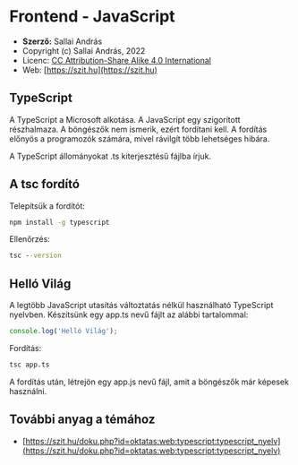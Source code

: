 # Frontend - JavaScript

* **Szerző:** Sallai András
* Copyright (c) Sallai András, 2022
* Licenc: [CC Attribution-Share Alike 4.0 International](https://creativecommons.org/licenses/by-sa/4.0/)
* Web: [https://szit.hu](https://szit.hu)

## TypeScript

A TypeScript a Microsoft alkotása. A JavaScript egy szigorított részhalmaza. A böngészők nem ismerik, ezért fordítani kell. A fordítás előnyös a programozók számára, mivel rávilgít több lehetséges hibára.

A TypeScript állományokat .ts kiterjesztésű fájlba írjuk.

## A tsc fordító

Telepítsük a fordítót:

```cmd
npm install -g typescript
```

Ellenőrzés:

```cmd
tsc --version
```

## Helló Világ

A legtöbb JavaScript utasítás változtatás nélkül használható TypeScript nyelvben. Készítsünk egy app.ts nevű fájlt az alábbi tartalommal:

```typescript
console.log('Helló Világ');
```

Fordítás:

```cmd
tsc app.ts
```

A fordítás után, létrejön egy app.js nevű fájl, amit a
böngészők már képesek használni.

## További anyag a témához

* [https://szit.hu/doku.php?id=oktatas:web:typescript:typescript_nyelv](https://szit.hu/doku.php?id=oktatas:web:typescript:typescript_nyelv)
